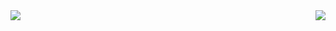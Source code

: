 <span> 

 <img align = "left"  src = "https://github-readme-stats.vercel.app/api?username=javieralfarojara&show_icons=true&theme=radical&line_height=33.5%22%3E">

 <img align = "right" src = "https://github-readme-stats.vercel.app/api/top-langs/?username=javieralfarojara&hide=css,html&theme=tokyonight%22%3E">

</span>

<!--
**JavierAlfaroJara/JavierAlfaroJara** is a ✨ _special_ ✨ repository because its `README.md` (this file) appears on your GitHub profile.

Here are some ideas to get you started:

- 🔭 I’m currently working on ...
- 🌱 I’m currently learning ...
- 👯 I’m looking to collaborate on ...
- 🤔 I’m looking for help with ...
- 💬 Ask me about ...
- 📫 How to reach me: ...
- 😄 Pronouns: ...
- ⚡ Fun fact: ...
-->
